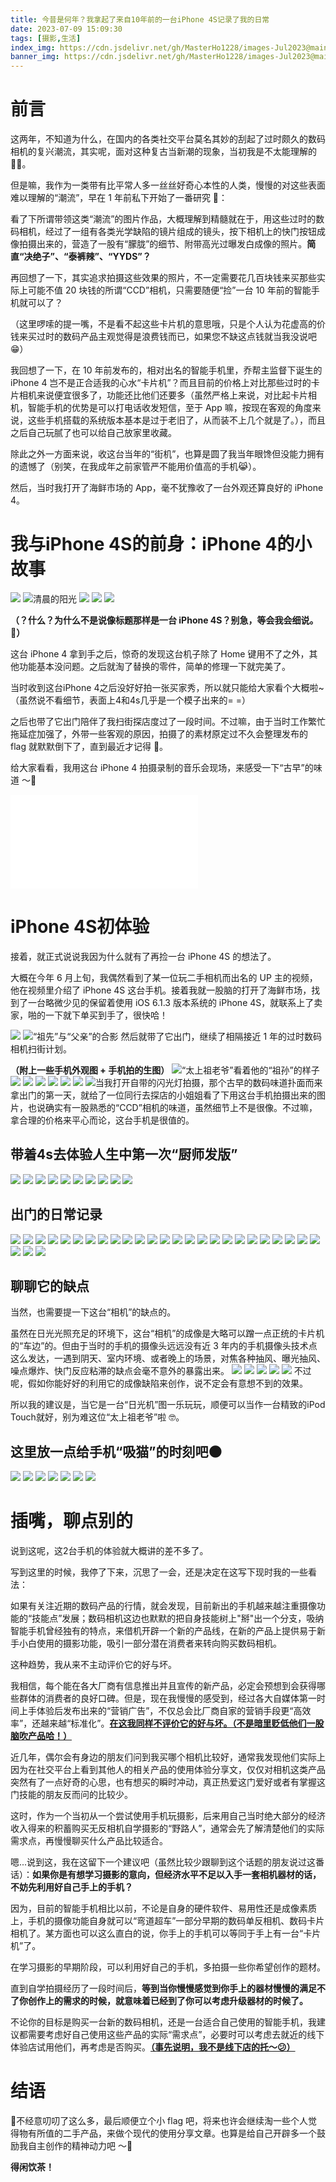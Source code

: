 ```yaml
---
title: 今昔是何年？我拿起了来自10年前的一台iPhone 4S记录了我的日常
date: 2023-07-09 15:09:30
tags: [摄影,生活]
index_img: https://cdn.jsdelivr.net/gh/MasterHo1228/images-Jul2023@main/20230624-DSCF6168.jpg 
banner_img: https://cdn.jsdelivr.net/gh/MasterHo1228/images-Jul2023@main/20230624-DSCF6168.jpg
---
```


# 前言
这两年，不知道为什么，在国内的各类社交平台莫名其妙的刮起了过时颇久的数码相机的复兴潮流，其实呢，面对这种复古当新潮的现象，当初我是不太能理解的 🤷‍♂️。

但是嘛，我作为一类带有比平常人多一丝丝好奇心本性的人类，慢慢的对这些表面难以理解的“潮流”，早在 1 年前私下开始了一番研究 🤔：

看了下所谓带领这类“潮流”的图片作品，大概理解到精髓就在于，用这些过时的数码相机，经过了一组有各类光学缺陷的镜片组成的镜头，按下相机上的快门按钮成像拍摄出来的，营造了一股有“朦胧”的细节、附带高光过曝发白成像的照片。**简直“决绝子”、“泰裤辣”、“YYDS”？**

再回想了一下，其实追求拍摄这些效果的照片，不一定需要花几百块钱来买那些实际上可能不值 20 块钱的所谓“CCD”相机，只需要随便“捡”一台 10 年前的智能手机就可以了？

（这里啰嗦的提一嘴，不是看不起这些卡片机的意思哦，只是个人认为花虚高的价钱来买过时的数码产品主观觉得是浪费钱而已，如果您不缺这点钱就当我没说吧 😁）

我回想了一下，在 10 年前发布的，相对出名的智能手机里，乔帮主监督下诞生的 iPhone 4 岂不是正合适我的心水“卡片机”？而且目前的价格上对比那些过时的卡片相机来说便宜很多了，功能还比他们还要多（虽然严格上来说，对比起卡片相机，智能手机的优势是可以打电话收发短信，至于 App 嘛，按现在客观的角度来说，这些手机搭载的系统版本基本是过于老旧了，从而装不上几个就是了。），而且之后自己玩腻了也可以给自己放家里收藏。

除此之外一方面来说，收这台当年的“街机”，也算是圆了我当年眼馋但没能力拥有的遗憾了（别笑，在我成年之前家管严不能用价值高的手机😹）。

然后，当时我打开了海鲜市场的 App，毫不犹豫收了一台外观还算良好的 iPhone 4。

# 我与iPhone 4S的前身：iPhone 4的小故事

![](https://cdn.jsdelivr.net/gh/MasterHo1228/images-Jul2023@main/20220731-DSCF9973.jpg)
![清晨的阳光](https://cdn.jsdelivr.net/gh/MasterHo1228/images-Jul2023@main/20220801-IMG_0092.jpg)
![](https://cdn.jsdelivr.net/gh/MasterHo1228/images-Jul2023@main/20220805-IMG_0102.jpg)
![](https://cdn.jsdelivr.net/gh/MasterHo1228/images-Jul2023@main/20220731-IMG_0086.jpg)
![](https://cdn.jsdelivr.net/gh/MasterHo1228/images-Jul2023@main/20220731-IMG_0079.jpg)

**（？什么？为什么不是说像标题那样是一台 iPhone 4S？别急，等会我会细说。🥸）**

这台 iPhone 4 拿到手之后，惊奇的发现这台机子除了 Home 键用不了之外，其他功能基本没问题。之后就淘了替换的零件，简单的修理一下就完美了。

当时收到这台iPhone 4之后没好好拍一张买家秀，所以就只能给大家看个大概啦~（虽然说不看细节，表面上4和4s几乎是一个模子出来的= =）

之后也带了它出门陪伴了我扫街探店度过了一段时间。不过嘛，由于当时工作繁忙拖延症加强了，外带一些客观的原因，拍摄了的素材原定过不久会整理发布的 flag 就默默倒下了，直到最近才记得 🤣。

给大家看看，我用这台 iPhone 4 拍摄录制的音乐会现场，来感受一下“古早”的味道 ～🌚

<iframe src="//player.bilibili.com/player.html?bvid=BV1W14y1o75r&page=1" scrolling="no" border="0" frameborder="no" framespacing="0" allowfullscreen="true"> </iframe>

# iPhone 4S初体验

接着，就正式说说我因为什么就有了再捡一台 iPhone 4S 的想法了。

大概在今年 6 月上旬，我偶然看到了某一位玩二手相机而出名的 UP 主的视频，他在视频里介绍了 iPhone 4S 这台手机。接着我就一股脑的打开了海鲜市场，找到了一台略微少见的保留着使用 iOS 6.1.3 版本系统的 iPhone 4S，就联系上了卖家，啪的一下就下单买到手了，很快哈！

![](https://cdn.jsdelivr.net/gh/MasterHo1228/images-Jul2023@main/20230611-DSCF5834.jpg)
![“祖先”与“父亲”的合影](https://cdn.jsdelivr.net/gh/MasterHo1228/images-Jul2023@main/20230611-DSCF5833.jpg)
然后就带了它出门，继续了相隔接近 1 年的过时数码相机扫街计划。

**（附上一些手机外观图 + 手机拍的生图）**
![“太上祖老爷”看着他的“祖孙”的样子](https://cdn.jsdelivr.net/gh/MasterHo1228/images-Jul2023@main/20230611-IMG_0005.jpg)
![](https://cdn.jsdelivr.net/gh/MasterHo1228/images-Jul2023@main/20230611-IMG_0006.jpg)
![](https://cdn.jsdelivr.net/gh/MasterHo1228/images-Jul2023@main/20230611-IMG_0020.jpg)
![](https://cdn.jsdelivr.net/gh/MasterHo1228/images-Jul2023@main/20230611-IMG_0015.jpg)
![](https://cdn.jsdelivr.net/gh/MasterHo1228/images-Jul2023@main/20230611-IMG_0012.jpg)
![](https://cdn.jsdelivr.net/gh/MasterHo1228/images-Jul2023@main/20230611-IMG_0008.jpg)
![](https://cdn.jsdelivr.net/gh/MasterHo1228/images-Jul2023@main/20230611-IMG_0016.jpg)
![当我打开自带的闪光灯拍摄，那个古早的数码味道扑面而来](https://cdn.jsdelivr.net/gh/MasterHo1228/images-Jul2023@main/20230611-IMG_0018.jpg)
拿出门的第一天，就给了一位同行去探店的小姐姐看了下用这台手机拍摄出来的图片，也说确实有一股熟悉的“CCD”相机的味道，虽然细节上不是很像。不过嘛，拿合理的价格来平心而论，这台手机是很值的。

## 带着4s去体验人生中第一次“厨师发版”
![](https://cdn.jsdelivr.net/gh/MasterHo1228/images-Jul2023@main/20230611-IMG_0021.jpg)
![](https://cdn.jsdelivr.net/gh/MasterHo1228/images-Jul2023@main/20230611-IMG_0026.jpg)
![](https://cdn.jsdelivr.net/gh/MasterHo1228/images-Jul2023@main/20230611-IMG_0027.jpg)
![](https://cdn.jsdelivr.net/gh/MasterHo1228/images-Jul2023@main/20230611-IMG_0025.jpg)
![](https://cdn.jsdelivr.net/gh/MasterHo1228/images-Jul2023@main/20230611-IMG_0028.jpg)
![](https://cdn.jsdelivr.net/gh/MasterHo1228/images-Jul2023@main/20230611-IMG_0029.jpg)
![](https://cdn.jsdelivr.net/gh/MasterHo1228/images-Jul2023@main/20230611-IMG_0030.jpg)
![](https://cdn.jsdelivr.net/gh/MasterHo1228/images-Jul2023@main/20230611-IMG_0032.jpg)
![](https://cdn.jsdelivr.net/gh/MasterHo1228/images-Jul2023@main/20230611-IMG_0024.jpg)
![](https://cdn.jsdelivr.net/gh/MasterHo1228/images-Jul2023@main/20230611-IMG_0034.jpg)

## 出门的日常记录
![](https://cdn.jsdelivr.net/gh/MasterHo1228/images-Jul2023@main/20230706-DSCF6226.jpg)
![](https://cdn.jsdelivr.net/gh/MasterHo1228/images-Jul2023@main/20230701-DSCF6183.jpg)
![](https://cdn.jsdelivr.net/gh/MasterHo1228/images-Jul2023@main/20230622-IMG_0075.jpg)
![](https://cdn.jsdelivr.net/gh/MasterHo1228/images-Jul2023@main/20230624-IMG_0084.jpg)
![](https://cdn.jsdelivr.net/gh/MasterHo1228/images-Jul2023@main/20230624-IMG_0083.jpg)
![](https://cdn.jsdelivr.net/gh/MasterHo1228/images-Jul2023@main/20230624-IMG_0085.jpg)
![](https://cdn.jsdelivr.net/gh/MasterHo1228/images-Jul2023@main/20230629-IMG_0144.jpg)
![](https://cdn.jsdelivr.net/gh/MasterHo1228/images-Jul2023@main/20230629-IMG_0156.jpg)
![](https://cdn.jsdelivr.net/gh/MasterHo1228/images-Jul2023@main/20230629-IMG_0155.jpg)
![](https://cdn.jsdelivr.net/gh/MasterHo1228/images-Jul2023@main/20230629-IMG_0142.jpg)
![](https://cdn.jsdelivr.net/gh/MasterHo1228/images-Jul2023@main/20230629-IMG_0139.jpg)
![](https://cdn.jsdelivr.net/gh/MasterHo1228/images-Jul2023@main/20230629-IMG_0136.jpg)
![](https://cdn.jsdelivr.net/gh/MasterHo1228/images-Jul2023@main/20230629-IMG_0133.jpg)
![](https://cdn.jsdelivr.net/gh/MasterHo1228/images-Jul2023@main/20230629-IMG_0132.jpg)
![](https://cdn.jsdelivr.net/gh/MasterHo1228/images-Jul2023@main/20230629-IMG_0130.jpg)
![](https://cdn.jsdelivr.net/gh/MasterHo1228/images-Jul2023@main/20230629-IMG_0123.jpg)
![](https://cdn.jsdelivr.net/gh/MasterHo1228/images-Jul2023@main/20230629-IMG_0119.jpg)
![](https://cdn.jsdelivr.net/gh/MasterHo1228/images-Jul2023@main/20230629-IMG_0109.jpg)
![](https://cdn.jsdelivr.net/gh/MasterHo1228/images-Jul2023@main/20230629-IMG_0110.jpg)
![](https://cdn.jsdelivr.net/gh/MasterHo1228/images-Jul2023@main/20230701-IMG_0164.jpg)
![](https://cdn.jsdelivr.net/gh/MasterHo1228/images-Jul2023@main/20230701-IMG_0174.jpg)
![](https://cdn.jsdelivr.net/gh/MasterHo1228/images-Jul2023@main/20230706-IMG_0187.jpg)
![](https://cdn.jsdelivr.net/gh/MasterHo1228/images-Jul2023@main/20230706-IMG_0188.jpg)
![](https://cdn.jsdelivr.net/gh/MasterHo1228/images-Jul2023@main/20230701-IMG_0178.jpg)
![](https://cdn.jsdelivr.net/gh/MasterHo1228/images-Jul2023@main/20230706-IMG_0191.jpg)
![](https://cdn.jsdelivr.net/gh/MasterHo1228/images-Jul2023@main/20230706-IMG_0193.jpg)
![](https://cdn.jsdelivr.net/gh/MasterHo1228/images-Jul2023@main/20230706-IMG_0194.jpg)
![](https://cdn.jsdelivr.net/gh/MasterHo1228/images-Jul2023@main/20230706-IMG_0195.jpg)

## 聊聊它的缺点
当然，也需要提一下这台“相机”的缺点的。

虽然在日光光照充足的环境下，这台“相机”的成像是大略可以蹭一点正统的卡片机的“车边”的。但由于当时的手机的摄像头远远没有近 3 年内的手机摄像头技术点这么发达，一遇到阴天、室内环境、或者晚上的场景，对焦各种抽风、曝光抽风、噪点爆炸、快门反应粘滞的缺点会毫不意外的暴露出来。
![](https://cdn.jsdelivr.net/gh/MasterHo1228/images-Jul2023@main/20230622-IMG_0076.jpg)
![](https://cdn.jsdelivr.net/gh/MasterHo1228/images-Jul2023@main/20230624-IMG_0077.jpg)
![](https://cdn.jsdelivr.net/gh/MasterHo1228/images-Jul2023@main/20230625-IMG_0104.jpg)
![](https://cdn.jsdelivr.net/gh/MasterHo1228/images-Jul2023@main/20230625-IMG_0102.jpg)
![](https://cdn.jsdelivr.net/gh/MasterHo1228/images-Jul2023@main/20230629-IMG_0158.jpg)
不过呢，假如你能好好的利用它的成像缺陷来创作，说不定会有意想不到的效果。

所以我的建议是，当它是一台“日光机”图一乐玩玩，顺便可以当作一台精致的iPod Touch就好，别为难这位“太上祖老爷”啦 🤓。

## 这里放一点给手机“吸猫”的时刻吧🌑
‍![](https://cdn.jsdelivr.net/gh/MasterHo1228/images-Jul2023@main/20230620-IMG_0055.jpg)
![](https://cdn.jsdelivr.net/gh/MasterHo1228/images-Jul2023@main/20230620-IMG_0072.jpg)
![](https://cdn.jsdelivr.net/gh/MasterHo1228/images-Jul2023@main/20230620-IMG_0056.jpg)
![](https://cdn.jsdelivr.net/gh/MasterHo1228/images-Jul2023@main/20230620-IMG_0062.jpg)
![](https://cdn.jsdelivr.net/gh/MasterHo1228/images-Jul2023@main/20230701-IMG_0179.jpg)
![](https://cdn.jsdelivr.net/gh/MasterHo1228/images-Jul2023@main/20230701-IMG_0181.jpg)
![](https://cdn.jsdelivr.net/gh/MasterHo1228/images-Jul2023@main/20230701-IMG_0175.jpg)

# 插嘴，聊点别的

说到这呢，这2台手机的体验就大概讲的差不多了。

写到这里的时候，我停了下来，沉思了一会，还是决定在这写下现时我的一些看法：

如果有关注近期的数码产品的行情，就会发现，目前新出的手机越来越注重摄像功能的“技能点”发展；数码相机这边也默默的把自身技能树上"掰"出一个分支，吸纳智能手机曾经独有的特点，来借机开辟一个新的产品线，在新的产品上提供易于新手小白使用的摄影功能，吸引一部分潜在消费者来转向购买数码相机。

这种趋势，我从来不主动评价它的好与坏。

我相信，每个能在各大厂商有信息推出并且宣传的新产品，必定会预想到会获得哪些群体的消费者的良好口碑。但是，现在我慢慢的感受到，经过各大自媒体第一时间上手体验后发布出来的“营销广告”，不仅总会比厂商自家的营销手段更“高效率”，还越来越“标准化”。**<u>在这我同样不评价它的好与坏。（不是暗里贬低他们一股脑吹产品哈！）</u>**

近几年，偶尔会有身边的朋友们问到我买哪个相机比较好，通常我发现他们实际上因为在社交平台上看到其他人的相关产品的使用体验分享文，仅仅对相机这类产品突然有了一点好奇的心思，也有想买的瞬时冲动，真正热爱这门爱好或者有掌握这门技能的朋友反而问的比较少。

这时，作为一个当初从一个尝试使用手机玩摄影，后来用自己当时绝大部分的经济收入得来的积蓄购买无反相机自学摄影的“野路人”，通常会先了解清楚他们的实际需求点，再慢慢聊买什么产品比较适合。

嗯...说到这，我在这留下一个建议吧（虽然比较少跟聊到这个话题的朋友说过这番话）：**如果你是有想学习摄影的意向，但经济水平不足以入手一套相机器材的话，不妨先利用好自己手上的手机？**

因为，目前的智能手机相比以前，不论是自身的硬件软件、易用性还是成像素质上，手机的摄像功能自身就可以“弯道超车”一部分早期的数码单反相机、数码卡片相机了。某方面也可以这么直白的说，你手上的手机可以等同于手上有一台“卡片机”了。

在学习摄影的早期阶段，可以利用好自己的手机，多拍摄一些你希望创作的题材。

直到自学拍摄经历了一段时间后，**等到当你慢慢感觉到你手上的器材慢慢的满足不了你创作上的需求的时候，就意味着已经到了你可以考虑升级器材的时候了。**

不论你的目标是购买一台新的数码相机，还是一台适合自己使用的智能手机，我建议都需要考虑好自己使用这些产品的实际“需求点”，必要时可以考虑去就近的线下体验店试用他们，再考虑是否购买。**<u>（事先说明，我不是线下店的托～😕）</u>**

# 结语
🤣不经意叨叨了这么多，最后顺便立个小 flag 吧，将来也许会继续淘一些个人觉得物有所值的二手产品，来做个现代的使用分享文章。也算是给自己开辟多一个鼓励我自主创作的精神动力吧 ～🤗

**得闲饮茶！**